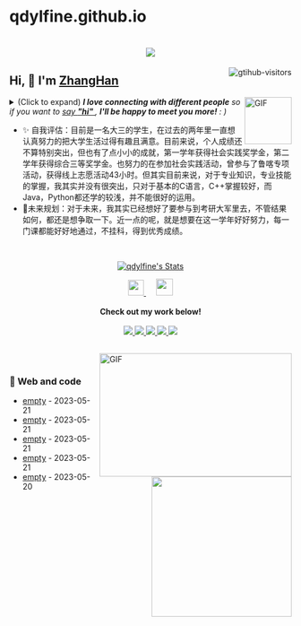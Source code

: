 # qdylfine.github.io
<h1 align="center"> <a href="https://sunguoqi.com/"> <img src="https://readme-typing-svg.herokuapp.com/?lines=console.log(%22Hello%2C%20World!%22);祝您今天愉快!&center=true&size=27"> </a> </h1>
<a href="https://github.com/qdylfine/computer-vision-in-action">
    <img align="right" src="https://komarev.com/ghpvc/?username=qdylfine&label=Visitors&color=red&style=flat&logo=github" alt="gtihub-visitors" />
</a>
 
## Hi, 👋  I'm <a href="http://welcome.voup.cn">ZhangHan</a>
 
<img align="right" alt="GIF" src="https://media.giphy.com/media/LnQjpWaON8nhr21vNW/giphy.gif" width="84" title="Say HI"> <details><summary>(Click to expand) <em><b>I love connecting with different people</b> so if you want to <a href="https://voup.cn" >say <b>"hi" </b></a>, <b>I'll be happy to meet you more!</b> : )</em></summary>
 
<!--my introduction start-->
    
- 姓名 张寒
- 性别 女
- 学校 中国海洋大学（OUC）
- ❤️ 喜欢看小说 🍉追综艺,🎸听音乐,👉追星人一枚， 1️⃣7️⃣&🐇（懂暗号之人一起玩啊！）
  
---
</details>
  
 - ✨ 自我评估：目前是一名大三的学生，在过去的两年里一直想认真努力的把大学生活过得有趣且满意。目前来说，个人成绩还不算特别突出，但也有了点小小的成就，第一学年获得社会实践奖学金，第二学年获得综合三等奖学金。也努力的在参加社会实践活动，曾参与了鲁喀专项活动，获得线上志愿活动43小时。但其实目前来说，对于专业知识，专业技能的掌握，我其实并没有很突出，只对于基本的C语言，C++掌握较好，而Java，Python都还学的较浅，并不能很好的运用。
 - 🍦未来规划：对于未来，我其实已经想好了要参与到考研大军里去，不管结果如何，都还是想争取一下。近一点的呢，就是想要在这一学年好好努力，每一门课都能好好地通过，不挂科，得到优秀成绩。
 
 
<!--my introduction end -->
 
<br>
 
<p align="center">
  <a href="https://github.com/qdylfine" class="rich-diff-level-one">
    <img src="https://github-readme-stats.vercel.app/api?username=qdylfine&title_color=333&text_color=777" alt="qdylfine's Stats" >
    <!-- &hide=issues
    <img src="https://github-readme-stats.vercel.app/api?username=qdylfine&hide=issues&title_color=333&text_color=777" alt="qdylfine's Stats" >
    -->
  </a>
</p>
 
<p align="center">
   <a href= "https://voup.cn/wp-content/uploads/2023/06/voup-weixing.jpg" target="_blank" alt="WeChat" title="WeChat">
    <img src="https://img.icons8.com/ios-filled/50/000000/weixing.png" width="28px"/>
  </a>
  &emsp;
      <a href="https://blog.csdn.net/qdylfine?type=blog" target="_blank" alt="CSDN" title="CSDN">
        <img src="https://img.icons8.com/material/48/000000/csdn.png" width="30px"/>
  </a>
  <br><br>
  <strong>Check out my work below!</strong>
  <br><br>
  <a href="https://github.com/qdylfine">
    <img src="https://badges.strrl.dev/visits/qdylfine/qdylfine?style=flat-square&color=black&logo=github">
  </a>
  <a href="https://github.com/qdylfine">
    <img src="https://badges.strrl.dev/years/qdylfine?style=flat-square&color=black&logo=github">
  </a>
  <a href="https://github.com/qdylfine?tab=repositories">
    <img src="https://badges.strrl.dev/repos/qdylfine?style=flat-square&color=black&logo=github">
  </a>
  <a href="https://gist.github.com/qdylfine">
    <img src="https://badges.strrl.dev/gists/qdylfine?style=flat-square&color=black&logo=github">
  </a>
  <a href="https://github.com/qdylfine">
    <img src="https://badges.strrl.dev/commits/monthly/qdylfine?style=flat-square&color=black&logo=github">
  </a>
</p>
 
<h2></h2>
 
<img align="right" alt="GIF" src="OctoCharmve/code.gif" width="343" height="220" title="Do what you like, and do it best!"> &nbsp;&nbsp;&nbsp;&nbsp;
 
### 🧠 Web and code
 
<img align="right" width="250" src="https://cdn.jsdelivr.net/gh/sun0225SUN/sun0225SUN/assets/images/hi.gif" />
 
<!-- START_SECTION:brain -->
* <a href='http://welcome.voup.cn' target='_blank'>empty</a> - 2023-05-21
* <a href='http://welcome.voup.cn' target='_blank'>empty</a> - 2023-05-21
* <a href='http://welcome.voup.cn' target='_blank'>empty</a> - 2023-05-21
* <a href='http://welcome.voup.c' target='_blank'>empty</a> - 2023-05-21
* <a href='http://welcome.voup.c' target='_blank'>empty</a> - 2023-05-20
<!-- END_SECTION:brain -->
 
</td></tr>
 
<tr><td>
 
